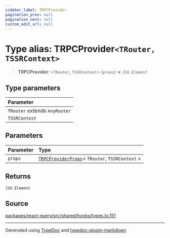 ```yaml
---
sidebar_label: TRPCProvider
pagination_prev: null
pagination_next: null
custom_edit_url: null
---
```


# Type alias: TRPCProvider`<TRouter, TSSRContext>`

> **TRPCProvider**: \<`TRouter`, `TSSRContext`\> (`props`) => `JSX.Element`

## Type parameters

| Parameter                       |
| :------------------------------ |
| `TRouter` _extends_ `AnyRouter` |
| `TSSRContext`                   |

## Parameters

| Parameter | Type                                                                                                   |
| :-------- | :----------------------------------------------------------------------------------------------------- |
| `props`   | [`TRPCProviderProps`](../01-Interfaces/03-interface.TRPCProviderProps.md)< `TRouter`, `TSSRContext` \> |

## Returns

`JSX.Element`

## Source

[packages/react-query/src/shared/hooks/types.ts:151](https://github.com/trpc/trpc/blob/caccce64/packages/react-query/src/shared/hooks/types.ts#L151)

---

Generated using [TypeDoc](https://typedoc.org/) and [typedoc-plugin-markdown](https://www.npmjs.com/package/typedoc-plugin-markdown)
